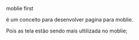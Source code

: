 moblie first

é um conceito para desenvolver pagina para moblie.

Pois as tela estão sendo mais ultilizada no moblie;


